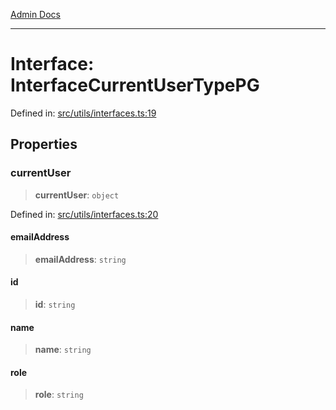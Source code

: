 [Admin Docs](/)

***

# Interface: InterfaceCurrentUserTypePG

Defined in: [src/utils/interfaces.ts:19](https://github.com/PalisadoesFoundation/talawa-admin/blob/main/src/utils/interfaces.ts#L19)

## Properties

### currentUser

> **currentUser**: `object`

Defined in: [src/utils/interfaces.ts:20](https://github.com/PalisadoesFoundation/talawa-admin/blob/main/src/utils/interfaces.ts#L20)

#### emailAddress

> **emailAddress**: `string`

#### id

> **id**: `string`

#### name

> **name**: `string`

#### role

> **role**: `string`
